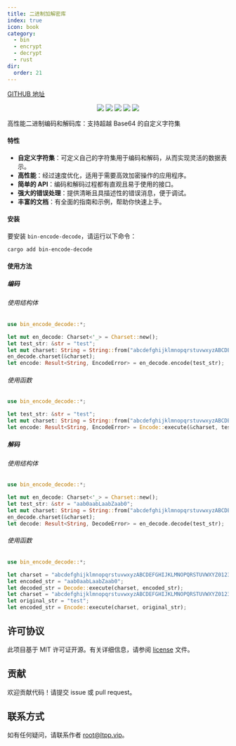 ```yaml
---
title: 二进制加解密库
index: true
icon: book
category:
  - bin
  - encrypt
  - decrypt
  - rust
dir:
  order: 21
---
```


<Share colorful />

[GITHUB 地址](https://github.com/eastspire/bin-encode-decode)

<center>

[![](https://img.shields.io/crates/v/bin-encode-decode.svg)](https://crates.io/crates/bin-encode-decode)
[![](https://img.shields.io/crates/d/bin-encode-decode.svg)](https://img.shields.io/crates/d/bin-encode-decode.svg)
[![](https://docs.rs/bin-encode-decode/badge.svg)](https://docs.rs/bin-encode-decode)
[![](https://github.com/eastspire/bin-encode-decode/workflows/Rust/badge.svg)](https://github.com/eastspire/bin-encode-decode/actions?query=workflow:Rust)
[![](https://img.shields.io/crates/l/bin-encode-decode.svg)](./license)

</center>

高性能二进制编码和解码库：支持超越 Base64 的自定义字符集

#### 特性

- **自定义字符集**：可定义自己的字符集用于编码和解码，从而实现灵活的数据表示。
- **高性能**：经过速度优化，适用于需要高效加密操作的应用程序。
- **简单的 API**：编码和解码过程都有直观且易于使用的接口。
- **强大的错误处理**：提供清晰且具描述性的错误消息，便于调试。
- **丰富的文档**：有全面的指南和示例，帮助你快速上手。

#### 安装

要安装 `bin-encode-decode`，请运行以下命令：

```sh
cargo add bin-encode-decode
```

#### 使用方法

##### 编码

###### 使用结构体

```rust
use bin_encode_decode::*;

let mut en_decode: Charset<'_> = Charset::new();
let test_str: &str = "test";
let mut charset: String = String::from("abcdefghijklmnopqrstuvwxyzABCDEFGHIJKLMNOPQRSTUVWXYZ0123456789_=");
en_decode.charset(&charset);
let encode: Result<String, EncodeError> = en_decode.encode(test_str);
```

###### 使用函数

```rust
use bin_encode_decode::*;

let test_str: &str = "test";
let mut charset: String = String::from("abcdefghijklmnopqrstuvwxyzABCDEFGHIJKLMNOPQRSTUVWXYZ0123456789_=");
let encode: Result<String, EncodeError> = Encode::execute(&charset, test_str);
```

##### 解码

###### 使用结构体

```rust
use bin_encode_decode::*;

let mut en_decode: Charset<'_> = Charset::new();
let test_str: &str = "aab0aabLaabZaab0";
let mut charset: String = String::from("abcdefghijklmnopqrstuvwxyzABCDEFGHIJKLMNOPQRSTUVWXYZ0123456789_=");
en_decode.charset(&charset);
let decode: Result<String, DecodeError> = en_decode.decode(test_str);
```

###### 使用函数

```rust
use bin_encode_decode::*;

let charset = "abcdefghijklmnopqrstuvwxyzABCDEFGHIJKLMNOPQRSTUVWXYZ0123456789_=";
let encoded_str = "aab0aabLaabZaab0";
let decoded_str = Decode::execute(charset, encoded_str);
let charset = "abcdefghijklmnopqrstuvwxyzABCDEFGHIJKLMNOPQRSTUVWXYZ0123456789_=";
let original_str = "test";
let encoded_str = Encode::execute(charset, original_str);
```

## 许可协议

此项目基于 MIT 许可证开源。有关详细信息，请参阅 [license](license) 文件。

## 贡献

欢迎贡献代码！请提交 issue 或 pull request。

## 联系方式

如有任何疑问，请联系作者 [root@ltpp.vip](mailto:root@ltpp.vip)。

<Bottom />
